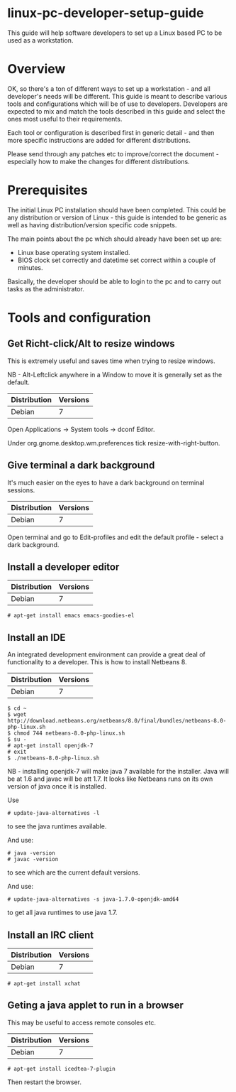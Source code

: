 linux-pc-developer-setup-guide
===============================

This guide will help software developers to set up a Linux based PC to be used as a workstation.

# Overview

OK, so there's a ton of different ways to set up a workstation - and all developer's needs will be different.  This guide is meant to describe various tools and configurations which will be of use to developers.  Developers are expected to mix and match the tools described in this guide and select the ones most useful to their requirements.

Each tool or configuration is described first in generic detail - and then more specific instructions are added for different distributions.

Please send through any patches etc to improve/correct the document - especially how to make the changes for different distributions.

# Prerequisites

The initial Linux PC installation should have been completed.  This could be any distribution or version of Linux - this guide is intended to be generic as well as having distribution/version specific code snippets.

The main points about the pc which should already have been set up are:

* Linux base operating system installed.
* BIOS clock set correctly and datetime set correct within a couple of minutes.

Basically, the developer should be able to login to the pc and to carry out tasks as the administrator.

# Tools and configuration

## Get Richt-click/Alt to resize windows

This is extremely useful and saves time when trying to resize windows.

NB - Alt-Leftclick anywhere in a Window to move it is generally set as the default.

| Distribution | Versions |
| --- | --- |
| Debian | 7 |

Open Applications -> System tools -> dconf Editor.

Under org.gnome.desktop.wm.preferences tick resize-with-right-button.

## Give terminal a dark background

It's much easier on the eyes to have a dark background on terminal sessions.  

| Distribution | Versions |
| --- | --- |
| Debian | 7 |

Open terminal and go to Edit-profiles and edit the default profile - select a dark background.

## Install a developer editor

| Distribution | Versions |
| --- | --- |
| Debian | 7 |

    # apt-get install emacs emacs-goodies-el

## Install an IDE

An integrated development environment can provide a great deal of functionality to a developer.  This is how to install Netbeans 8.

| Distribution | Versions |
| --- | --- |
| Debian | 7 |

    $ cd ~
    $ wget http://download.netbeans.org/netbeans/8.0/final/bundles/netbeans-8.0-php-linux.sh
    $ chmod 744 netbeans-8.0-php-linux.sh
    $ su -
    # apt-get install openjdk-7
    # exit
    $ ./netbeans-8.0-php-linux.sh
    
NB - installing openjdk-7 will make java 7 available for the installer.  Java will be at 1.6 and javac will be att 1.7.  It looks like Netbeans runs on its own version of java once it is installed.

Use

    # update-java-alternatives -l
    
to see the java runtimes available.

And use:

    # java -version
    # javac -version
    
to see which are the current default versions.

And use:

    # update-java-alternatives -s java-1.7.0-openjdk-amd64
    
to get all java runtimes to use java 1.7.    

    
## Install an IRC client

| Distribution | Versions |
| --- | --- |
| Debian | 7 |

    # apt-get install xchat

## Geting a java applet to run in a browser

This may be useful to access remote consoles etc.

| Distribution | Versions |
| --- | --- |
| Debian | 7 |

    # apt-get install icedtea-7-plugin
    
Then restart the browser.    
